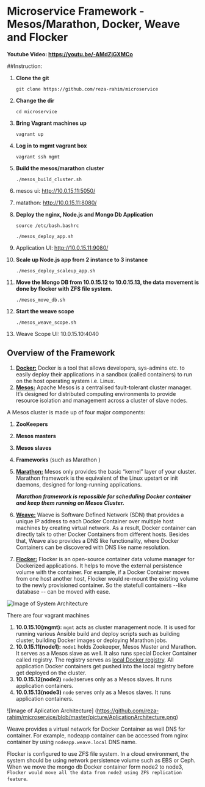 # Microservice Framework - Mesos/Marathon, Docker, Weave and Flocker

**Youtube Video: https://youtu.be/-AMdZjGXMCo**

##Instruction:
1. **Clone the git**

   `git clone https://github.com/reza-rahim/microservice`

2. **Change the dir**

   `cd microservice`

3. **Bring Vagrant machines up**

   `vagrant up`

4. **Log in to mgmt vagrant box**

   `vagrant ssh mgmt`

5. **Build the mesos/marathon cluster**

   `./mesos_build_cluster.sh`

  1. mesos ui: http://10.0.15.11:5050/  
  2. matathon: http://10.0.15.11:8080/

6. **Deploy the nginx, Node.js and Mongo Db Application**

   ```
   source /etc/bash.bashrc

   ./mesos_deploy_app.sh
    ```
  1. Application UI: http://10.0.15.11:9080/

7. **Scale up Node.js app from 2 instance to 3 instance**
 
   `./mesos_deploy_scaleup_app.sh`

8. **Move the Mongo DB from 10.0.15.12 to 10.0.15.13, the data movement is done by flocker with ZFS file system.**

   `./mesos_move_db.sh`

9. **Start the weave scope**

   `./mesos_weave_scope.sh`

  1. Weave Scope UI: 10.0.15.10:4040 
  
## Overview of the Framework
1. [**Docker:**](https://www.docker.com/) Docker is a tool that allows developers, sys-admins etc. to easily deploy their applications in a sandbox (called containers) to run on the host operating system i.e. Linux.
2. [**Mesos:**](http://mesos.apache.org/) Apache Mesos is a centralised fault-tolerant cluster manager. It’s designed for distributed computing environments to provide resource isolation and management across a cluster of slave nodes.
  
  A Mesos cluster is made up of four major components:
  1. **ZooKeepers**
  2. **Mesos masters**
  3. **Mesos slaves**
  4. **Frameworks** (such as Marathon )
  

3. [**Marathon:**](https://mesosphere.github.io/marathon/) Mesos only provides the basic “kernel” layer of your cluster. Marathon framework is the equivalent of the Linux upstart or init daemons, designed for long-running applications. 

   ***Marathon framework is repossible for scheduling Docker container and keep them running on Mesos Cluster.***
   
4. [**Weave:**](https://www.weave.works/) Waeve is Software Defined Network (SDN) that provides a unique IP address to each Docker Container over multiple host machines by creating virtual network. As a result, Docker container can directly talk to other Docker Containers from different hosts. Besides that, Weave also provides a DNS like functionality, where Docker Containers can be discovered with DNS like name resolution. 

5. [**Flocker:**](https://clusterhq.com/) Flocker is an open-source container data volume manager for Dockerized applications. It helps to move the external persistence volume with the container. For example, if a Docker Container moves from one host another host, Flocker would re-mount the existing volume to the newly provisioned container. So the statefull containers --like database -- can be moved with ease. 


![Image of System Architecture](https://github.com/reza-rahim/microservice/blob/master/picture/SystemArchitecture.png)

There are four vagrant machines 

1. **10.0.15.10(mgmt):** `mgmt` acts as cluster management node. It is used for running various Ansible build and deploy scripts such as building cluster, building Docker images or deploying Marathon jobs.
1. **10.0.15.11(node1):** `node1` holds Zookeeper, Mesos Master and Marathon. It serves as a Mesos slave as well. It also runs special Docker Container called registry. The registry serves as [local Docker registry](https://docs.docker.com/registry/). All application Docker containers get pushed into the local registry before get deployed on the cluster.   
1. **10.0.15.12(node2)** `node3`serves only as a Mesos slaves. It runs application containers.   
1. **10.0.15.13(node3)** `node` serves only as a Mesos slaves. It runs application containers.  


![Image of Aplication Architecture] (https://github.com/reza-rahim/microservice/blob/master/picture/AplicationArchitecture.png)

Weave provides a virtual network for Docker Container as well DNS for container. For example, nodeapp container can be accessed from nginx container by using `nodeapp.weave.local` DNS name. 

Flocker is configured to use ZFS file system. In a cloud environment, the system should be using network persistence volume such as EBS or Ceph. When we move the mongo db Docker container form node2 to node3, `Flocker would move all the data from node2 using ZFS replication feature`.   
